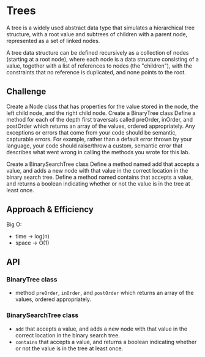 # Trees
<!-- Short summary or background information -->
A tree is a widely used abstract data type that simulates a hierarchical tree structure, with a root value and subtrees of children with a parent node, represented as a set of linked nodes.

A tree data structure can be defined recursively as a collection of nodes (starting at a root node), where each node is a data structure consisting of a value, together with a list of references to nodes (the "children"), with the constraints that no reference is duplicated, and none points to the root.

## Challenge
<!-- Description of the challenge -->
Create a Node class that has properties for the value stored in the node, the left child node, and the right child node.
Create a BinaryTree class
Define a method for each of the depth first traversals called preOrder, inOrder, and postOrder which returns an array of the values, ordered appropriately.
Any exceptions or errors that come from your code should be semantic, capturable errors. For example, rather than a default error thrown by your language, your code should raise/throw a custom, semantic error that describes what went wrong in calling the methods you wrote for this lab.

Create a BinarySearchTree class
Define a method named add that accepts a value, and adds a new node with that value in the correct location in the binary search tree.
Define a method named contains that accepts a value, and returns a boolean indicating whether or not the value is in the tree at least once.

## Approach & Efficiency
<!-- What approach did you take? Why? What is the Big O space/time for this approach? -->
Big O:
- time -> log(n)
- space -> O(1)

## API
<!-- Description of each method publicly available in each of your trees -->
### BinaryTree class
- method `preOrder`, `inOrder`, and `postOrder` which returns an array of the values, ordered appropriately.

### BinarySearchTree class
- `add` that accepts a value, and adds a new node with that value in the correct location in the binary search tree.
- `contains` that accepts a value, and returns a boolean indicating whether or not the value is in the tree at least once.


